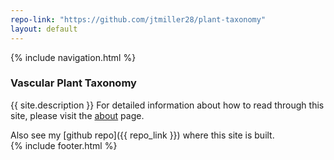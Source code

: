 ```yaml
---
repo-link: "https://github.com/jtmiller28/plant-taxonomy"
layout: default
---
```


{% include navigation.html %}  

### Vascular Plant Taxonomy
{{ site.description }}
For detailed information about how to read through this site, please visit the [about](/about.md) page.  

Also see my [github repo]({{ repo_link }}) where this site is built.  
{% include footer.html %}
